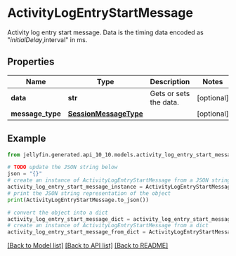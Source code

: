 # ActivityLogEntryStartMessage

Activity log entry start message.  Data is the timing data encoded as \"$initialDelay,$interval\" in ms.

## Properties

Name | Type | Description | Notes
------------ | ------------- | ------------- | -------------
**data** | **str** | Gets or sets the data. | [optional] 
**message_type** | [**SessionMessageType**](SessionMessageType.md) |  | [optional] 

## Example

```python
from jellyfin.generated.api_10_10.models.activity_log_entry_start_message import ActivityLogEntryStartMessage

# TODO update the JSON string below
json = "{}"
# create an instance of ActivityLogEntryStartMessage from a JSON string
activity_log_entry_start_message_instance = ActivityLogEntryStartMessage.from_json(json)
# print the JSON string representation of the object
print(ActivityLogEntryStartMessage.to_json())

# convert the object into a dict
activity_log_entry_start_message_dict = activity_log_entry_start_message_instance.to_dict()
# create an instance of ActivityLogEntryStartMessage from a dict
activity_log_entry_start_message_from_dict = ActivityLogEntryStartMessage.from_dict(activity_log_entry_start_message_dict)
```
[[Back to Model list]](README.md#documentation-for-models) [[Back to API list]](README.md#documentation-for-api-endpoints) [[Back to README]](README.md)


